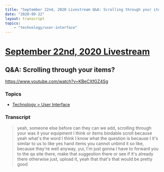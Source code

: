 ```yaml
---
title: "September 22nd, 2020 Livestream Q&A: Scrolling through your items?"
date: "2020-09-22"
layout: transcript
topics:
    - "technology/user-interface"
---
```

# [September 22nd, 2020 Livestream](../2020-09-22.md)
## Q&A: Scrolling through your items?
https://www.youtube.com/watch?v=KBeCXfGZ4Sg

### Topics
* [Technology > User Interface](../topics/technology/user-interface.md)

### Transcript

> yeah, someone else before can they can we add, scrolling through your was it your equipment I think or items bindable scroll because yeah what's the word I think I know what the question is because I it's similar to us to like yes hand items you cannot unbind it so like, because they're well anyway, yui, I'm just gonna I have to forward you to the qa site there, make that suggestion there or see if it's already there otherwise just, upload it, yeah that that's that would be pretty good
